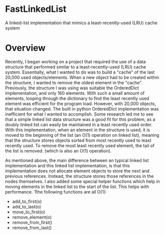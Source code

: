 # FastLinkedList
 A linked-list implementation that mimics a least-recently-used (LRU) cache system

# Overview

Recently, I began working on a project that required the use of a data structure that performed similar to a least-recently-used (LRU) cache system. Essentially, what I wanted to do was to build a "cache" of the last 20,000 used objects/elements. When a new object had to be created within the structure, I wanted to remove the oldest element in the "cache". Previously, the structure I was using was suitable the OrderedDict implementation, and only 160 elements. With such a small amount of elements, looping through the dictionary to find the least recently used element was efficient for the program load. However, with 20,000 objects, that situation changed. The built in python OrderedDict implementation was inefficient for what I wanted to accomplish. Some research led me to see that a simple linked list data structure was a good fit for this problem, as a doubly linked list can easily be maintained in a least recently used order. With this implementation, when an element in the structure is used, it is moved to the beginning of the list (an O(1) operation on linked list), meaning that the structure stores objects sorted from most recently used to least recently used. To remove the most least recently used element, the tail of the list is removed. (which is also an O(1) operation).


As mentioned above, the main difference between an typical linked list implementation and this linked list implementation, is that this implementation does not allocate element objects to store the next and previous references. Instead, the structure stores those references in the nodes themselves. I also added some special helper functions which help in moving elements in the linked list to the start of the list. This helps with performance. Tthe following functions are all O(1):

 - add_to_first(o)
 - add_to_last(o)
 - move_to_first(o)
 - remove_element(o)
 - remove_from_first()
 - remove_from_last()
